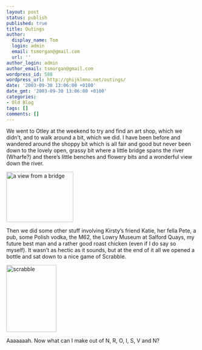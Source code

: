```yaml
---
layout: post
status: publish
published: true
title: Outings
author:
  display_name: Tom
  login: admin
  email: tsmorgan@gmail.com
  url: ''
author_login: admin
author_email: tsmorgan@gmail.com
wordpress_id: 588
wordpress_url: http://ghijklmno.net/outings/
date: '2003-09-30 13:06:00 +0100'
date_gmt: '2003-09-30 13:06:00 +0100'
categories:
- Old Blog
tags: []
comments: []
---
```

<p>We went to Otley at the weekend to try and find an art shop, which we didn&#8217;t, and to walk around a bit, which we did. I have been before and wandered around the shoppy bit which is all fair and good but never been down to the lovely open, grassy bit where a little bridge spans the river (Wharfe?) and there&#8217;s little benches and flowery bits and a wonderful view down the river.</p>

<p class="center">
<img src="/photos/phone/otley_bridge.jpg" width="176" height="132" alt="a view from a bridge" />
</p>

<p class="firstpar">Then we did some other stuff involving Kirsty&#8217;s friend Katie, her fella Pete, a pub, some Polish vodka, the M62, the Lowry Museum at Salford Quays, my future best man and a rather good roast chicken (even if I do say so myself). It wasn&#8217;t as hectic as it sounds, but at the end of it all we opened a bottle and sat down to a nice game of Scrabble.</p>

<p class="center">
<img src="/photos/phone/kirsty_scrab.jpg" width="132" height="176" alt="scrabble" />
</p>

<p class="firstpar">Aaaaaaah. Now what can I make out of N, R, O, I, S, V and N?</p>

